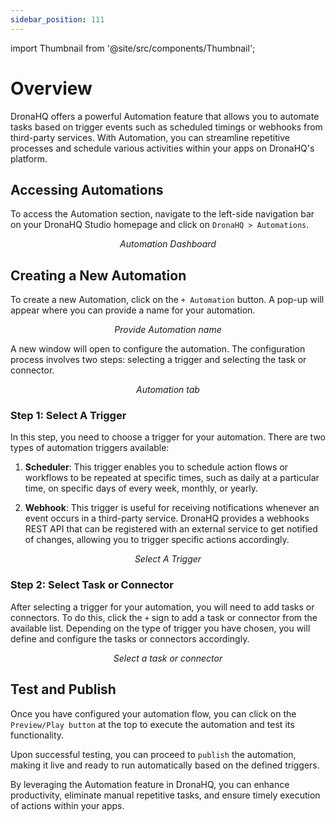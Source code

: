 ```yaml
---
sidebar_position: 111
---
```


import Thumbnail from '@site/src/components/Thumbnail';

# Overview

DronaHQ offers a powerful Automation feature that allows you to automate tasks based on trigger events such as scheduled timings or webhooks from third-party services. With Automation, you can streamline repetitive processes and schedule various activities within your apps on DronaHQ's platform.

## Accessing Automations

To access the Automation section, navigate to the left-side navigation bar on your DronaHQ Studio homepage and click on `DronaHQ > Automations`.

<figure>
  <Thumbnail src="/img/automation/automation-dashboard.png" alt="Automation Dashboard" width='70%'/>
  <figcaption align = "center"><i>Automation Dashboard</i></figcaption>
</figure>

## Creating a New Automation

To create a new Automation, click on the `+ Automation` button. A pop-up will appear where you can provide a name for your automation.

<figure>
  <Thumbnail src="/img/automation/provide-automation-name.png" alt="Provide Automation name" width='70%'/>
  <figcaption align = "center"><i>Provide Automation name</i></figcaption>
</figure>

A new window will open to configure the automation. The configuration process involves two steps: selecting a trigger and selecting the task or connector.

<figure>
  <Thumbnail src="/img/automation/automation-window.png" alt="Automation tab" width='70%'/>
  <figcaption align = "center"><i>Automation tab</i></figcaption>
</figure>

### Step 1: Select A Trigger

In this step, you need to choose a trigger for your automation. There are two types of automation triggers available:

1. **Scheduler**: This trigger enables you to schedule action flows or workflows to be repeated at specific times, such as daily at a particular time, on specific days of every week, monthly, or yearly.

2. **Webhook**: This trigger is useful for receiving notifications whenever an event occurs in a third-party service. DronaHQ provides a webhooks REST API that can be registered with an external service to get notified of changes, allowing you to trigger specific actions accordingly.

<figure>
  <Thumbnail src="/img/automation/select-trigger.png" alt="Select a trigger" width='70%'/>
  <figcaption align = "center"><i>Select A Trigger</i></figcaption>
</figure>

### Step 2: Select Task or Connector

After selecting a trigger for your automation, you will need to add tasks or connectors. To do this, click the `+` sign to add a task or connector from the available list. Depending on the type of trigger you have chosen, you will define and configure the tasks or connectors accordingly.

<figure>
  <Thumbnail src="/img/automation/select-task-or-connector.png" alt="Select a task or connector" width='70%'/>
  <figcaption align = "center"><i>Select a task or connector</i></figcaption>
</figure>

## Test and Publish

Once you have configured your automation flow, you can click on the `Preview/Play button` at the top to execute the automation and test its functionality.

Upon successful testing, you can proceed to `publish` the automation, making it live and ready to run automatically based on the defined triggers.

By leveraging the Automation feature in DronaHQ, you can enhance productivity, eliminate manual repetitive tasks, and ensure timely execution of actions within your apps.